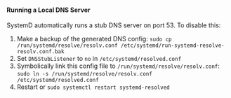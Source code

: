 #### Running a Local DNS Server

SystemD automatically runs a stub DNS server on port 53. To disable this:
1. Make a backup of the generated DNS config:
   `sudo cp /run/systemd/resolve/resolv.conf /etc/systemd/run-systemd-resolve-resolv.conf.bak`
2. Set `DNSStubListener` to `no` in `/etc/systemd/resolved.conf`
3. Symbolically link this config file to `/run/systemd/resolve/resolv.conf`:
   `sudo ln -s /run/systemd/resolve/resolv.conf /etc/systemd/resolved.conf`
4. Restart or `sudo systemctl restart systemd-resolved`
